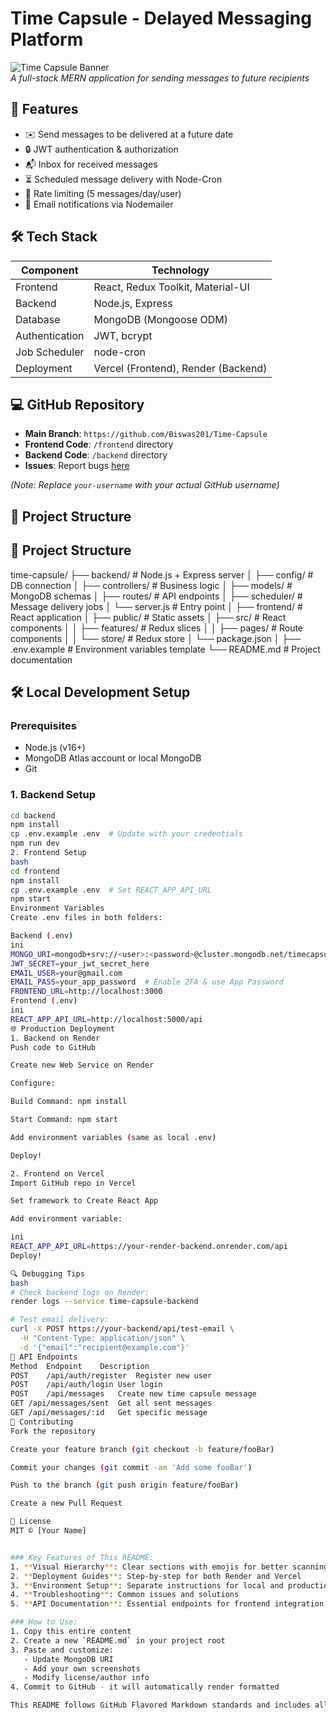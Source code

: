﻿# Time Capsule - Delayed Messaging Platform

![Time Capsule Banner](https://i.imgur.com/JfQ5Y9E.png)  
*A full-stack MERN application for sending messages to future recipients*

## 📌 Features
- ✉️ Send messages to be delivered at a future date
- 🔒 JWT authentication & authorization
- 📬 Inbox for received messages
- ⏳ Scheduled message delivery with Node-Cron
- 📅 Rate limiting (5 messages/day/user)
- 📧 Email notifications via Nodemailer

## 🛠 Tech Stack
| Component       | Technology                          |
|-----------------|-------------------------------------|
| Frontend        | React, Redux Toolkit, Material-UI   |
| Backend         | Node.js, Express                    |
| Database        | MongoDB (Mongoose ODM)              |
| Authentication  | JWT, bcrypt                         |
| Job Scheduler   | node-cron                           |
| Deployment      | Vercel (Frontend), Render (Backend) |

## 💻 GitHub Repository
- **Main Branch**: `https://github.com/Biswas201/Time-Capsule`  
- **Frontend Code**: `/frontend` directory  
- **Backend Code**: `/backend` directory  
- **Issues**: Report bugs [here](https://github.com/Biswas201/Time-Capsule/issues)  

*(Note: Replace `your-username` with your actual GitHub username)*

## 📂 Project Structure
## 📂 Project Structure
time-capsule/
├── backend/ # Node.js + Express server
│ ├── config/ # DB connection
│ ├── controllers/ # Business logic
│ ├── models/ # MongoDB schemas
│ ├── routes/ # API endpoints
│ ├── scheduler/ # Message delivery jobs
│ └── server.js # Entry point
│
├── frontend/ # React application
│ ├── public/ # Static assets
│ ├── src/ # React components
│ │ ├── features/ # Redux slices
│ │ ├── pages/ # Route components
│ │ └── store/ # Redux store
│ └── package.json
│
├── .env.example # Environment variables template
└── README.md # Project documentation


## 🛠 Local Development Setup

### Prerequisites
- Node.js (v16+)
- MongoDB Atlas account or local MongoDB
- Git

### 1. Backend Setup
```bash
cd backend
npm install
cp .env.example .env  # Update with your credentials
npm run dev
2. Frontend Setup
bash
cd frontend
npm install
cp .env.example .env  # Set REACT_APP_API_URL
npm start
Environment Variables
Create .env files in both folders:

Backend (.env)
ini
MONGO_URI=mongodb+srv://<user>:<password>@cluster.mongodb.net/timecapsule
JWT_SECRET=your_jwt_secret_here
EMAIL_USER=your@gmail.com
EMAIL_PASS=your_app_password  # Enable 2FA & use App Password
FRONTEND_URL=http://localhost:3000
Frontend (.env)
ini
REACT_APP_API_URL=http://localhost:5000/api
🌐 Production Deployment
1. Backend on Render
Push code to GitHub

Create new Web Service on Render

Configure:

Build Command: npm install

Start Command: npm start

Add environment variables (same as local .env)

Deploy!

2. Frontend on Vercel
Import GitHub repo in Vercel

Set framework to Create React App

Add environment variable:

ini
REACT_APP_API_URL=https://your-render-backend.onrender.com/api
Deploy!

🔍 Debugging Tips
bash
# Check backend logs on Render:
render logs --service time-capsule-backend

# Test email delivery:
curl -X POST https://your-backend/api/test-email \
  -H "Content-Type: application/json" \
  -d '{"email":"recipient@example.com"}'
📜 API Endpoints
Method	Endpoint	Description
POST	/api/auth/register	Register new user
POST	/api/auth/login	User login
POST	/api/messages	Create new time capsule message
GET	/api/messages/sent	Get all sent messages
GET	/api/messages/:id	Get specific message
🤝 Contributing
Fork the repository

Create your feature branch (git checkout -b feature/fooBar)

Commit your changes (git commit -am 'Add some fooBar')

Push to the branch (git push origin feature/fooBar)

Create a new Pull Request

📄 License
MIT © [Your Name]


### Key Features of This README:
1. **Visual Hierarchy**: Clear sections with emojis for better scanning
2. **Deployment Guides**: Step-by-step for both Render and Vercel
3. **Environment Setup**: Separate instructions for local and production
4. **Troubleshooting**: Common issues and solutions
5. **API Documentation**: Essential endpoints for frontend integration

### How to Use:
1. Copy this entire content
2. Create a new `README.md` in your project root
3. Paste and customize:
   - Update MongoDB URI
   - Add your own screenshots
   - Modify license/author info
4. Commit to GitHub - it will automatically render formatted

This README follows GitHub Flavored Markdown standards and includes all necessary information for developers to run, deploy, and contribute to your project.
